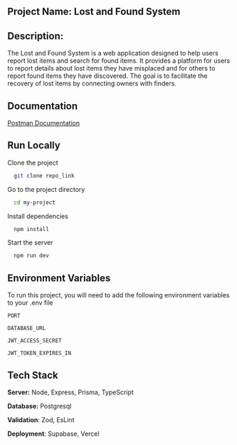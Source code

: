 ## Project Name: Lost and Found System

## Description:

The Lost and Found System is a web application designed to help users report lost items and search for found items. It provides a platform for users to report details about lost items they have misplaced and for others to report found items they have discovered. The goal is to facilitate the recovery of lost items by connecting owners with finders.

## Documentation

[Postman Documentation](https://documenter.getpostman.com/view/31250775/2sA35G534t)

## Run Locally

Clone the project

```bash
  git clone repo_link
```

Go to the project directory

```bash
  cd my-project
```

Install dependencies

```bash
  npm install
```

Start the server

```bash
  npm run dev
```

## Environment Variables

To run this project, you will need to add the following environment variables to your .env file

`PORT`

`DATABASE_URL`

`JWT_ACCESS_SECRET`

`JWT_TOKEN_EXPIRES_IN`

## Tech Stack

**Server:** Node, Express, Prisma, TypeScript

**Database:** Postgresql

**Validation**: Zod, EsLint

**Deployment**: Supabase, Vercel
